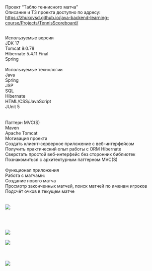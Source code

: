 <br>Проект “Tабло теннисного матча”
<br>Описание и ТЗ проекта доступно по адресу:
<br>https://zhukovsd.github.io/java-backend-learning-course/Projects/TennisScoreboard/


<br>Используемые версии
<br>JDK 17
<br>Tomcat 9.0.78
<br>Hibernate 5.4.11.Final
<br>Spring 
<br>
<br>Используемые технологии
<br>Java
<br>Spring
<br>JSP
<br>SQL
<br>Hibernate
<br>HTML/CSS/JavaScript
<br>JUnit 5
<br>
<br>
<br>Паттерн MVC(S)
<br>Maven
<br>Apache Tomcat
<br>Мотивация проекта
<br>Создать клиент-серверное приложение с веб-интерфейсом
<br>Получить практический опыт работы с ORM Hibernate
<br>Сверстать простой веб-интерфейс без сторонних библиотек
<br>Познакомиться с архитектурным паттерном MVC(S)
<br>
<br>Функционал приложения
<br>Работа с матчами:
<br>Создание нового матча
<br>Просмотр законченных матчей, поиск матчей по именам игроков
<br>Подсчёт очков в текущем матче
<br>
<br>
<br> 
<img src="https://github.com/user-attachments/assets/208faacd-735f-42a6-b791-a17a6b7fe19b">
<br>

<br>
<br>
<br>  <img src="https://github.com/user-attachments/assets/95633658-d16b-4ee6-b729-d3128cf4280f">


<br>
<br>  <img src="https://github.com/user-attachments/assets/159809a9-c58b-4aba-887f-32959802094d">

<br>
<br>
<br>
<br>   <img src="https://github.com/user-attachments/assets/577f4b69-d37a-4e01-b8bc-632796154a22">

<br>
<br>
<br>
<br>
<br>
<br>
<br>
<br>
<br>
<br>
<br>
<br>
